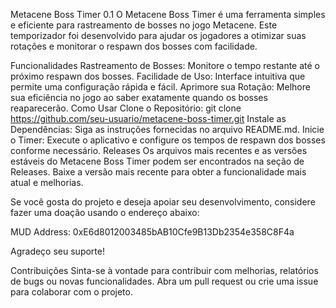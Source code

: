 Metacene Boss Timer 0.1
O Metacene Boss Timer é uma ferramenta simples e eficiente para rastreamento de bosses no jogo Metacene. Este temporizador foi desenvolvido para ajudar os jogadores a otimizar suas rotações e monitorar o respawn dos bosses com facilidade.

Funcionalidades
Rastreamento de Bosses: Monitore o tempo restante até o próximo respawn dos bosses.
Facilidade de Uso: Interface intuitiva que permite uma configuração rápida e fácil.
Aprimore sua Rotação: Melhore sua eficiência no jogo ao saber exatamente quando os bosses reaparecerão.
Como Usar
Clone o Repositório: git clone https://github.com/seu-usuario/metacene-boss-timer.git
Instale as Dependências: Siga as instruções fornecidas no arquivo README.md.
Inicie o Timer: Execute o aplicativo e configure os tempos de respawn dos bosses conforme necessário.
Releases
Os arquivos mais recentes e as versões estáveis do Metacene Boss Timer podem ser encontrados na seção de Releases. Baixe a versão mais recente para obter a funcionalidade mais atual e melhorias.

Se você gosta do projeto e deseja apoiar seu desenvolvimento, considere fazer uma doação usando o endereço abaixo:

MUD Address: 0xE6d8012003485bAB10Cfe9B13Db2354e358C8F4a

Agradeço seu suporte!

Contribuições
Sinta-se à vontade para contribuir com melhorias, relatórios de bugs ou novas funcionalidades. Abra um pull request ou crie uma issue para colaborar com o projeto.

